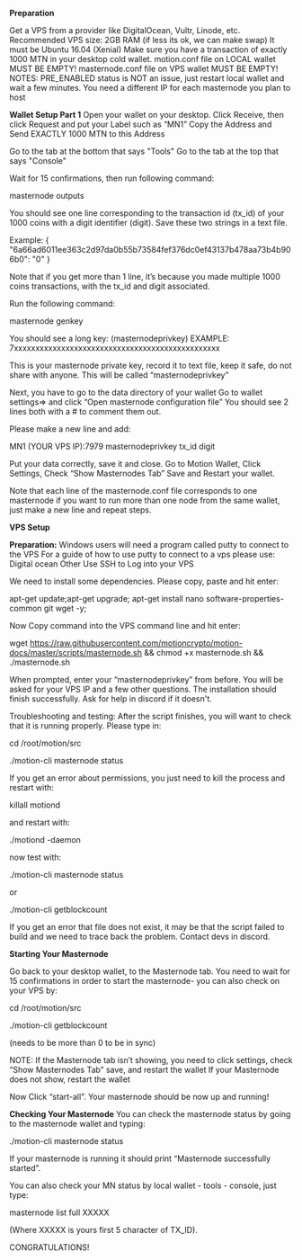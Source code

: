 **Preparation**

Get a VPS from a provider like DigitalOcean, Vultr, Linode, etc.
Recommended VPS size: 2GB RAM (if less its ok, we can make swap)
It must be Ubuntu 16.04 (Xenial)
Make sure you have a transaction of exactly 1000 MTN in your desktop cold wallet.
motion.conf file on LOCAL wallet MUST BE EMPTY!
masternode.conf file on VPS wallet MUST BE EMPTY!
NOTES: PRE_ENABLED status is NOT an issue, just restart local wallet and wait a few minutes.
You need a different IP for each masternode you plan to host

**Wallet Setup Part 1**
Open your wallet on your desktop.
Click Receive, then click Request and put your Label such as “MN1”
Copy the Address and Send EXACTLY 1000 MTN to this Address

Go to the tab at the bottom that says "Tools"
Go to the tab at the top that says "Console"

Wait for 15 confirmations, then run following command:

masternode outputs

You should see one line corresponding to the transaction id (tx_id) of your 1000 coins with a digit identifier (digit). Save these two strings in a text file.

Example:
{
  "6a66ad6011ee363c2d97da0b55b73584fef376dc0ef43137b478aa73b4b906b0": "0"
}

Note that if you get more than 1 line, it’s because you made multiple 1000 coins transactions, with the tx_id and digit associated.

Run the following command:

masternode genkey

You should see a long key: (masternodeprivkey)
EXAMPLE: 7xxxxxxxxxxxxxxxxxxxxxxxxxxxxxxxxxxxxxxxxxxxxxxxx

This is your masternode private key, record it to text file, keep it safe, do not share with anyone. This will be called “masternodeprivkey”

Next, you have to go to the data directory of your wallet 
Go to wallet settings=> and click “Open masternode configuration file”
You should see 2 lines both with a # to comment them out.

Please make a new line and add:

MN1 (YOUR VPS IP):7979 masternodeprivkey tx_id digit

Put your data correctly, save it and close.
Go to Motion Wallet, Click Settings, Check “Show Masternodes Tab”
Save and Restart your wallet.

Note that each line of the masternode.conf file corresponds to one masternode if you want to run more than one node from the same wallet, just make a new line and repeat steps.

**VPS Setup**

**Preparation:**
Windows users will need a program called putty to connect to the VPS
For a guide of how to use putty to connect to a vps please use: Digital ocean Other
Use SSH to Log into your VPS

We need to install some dependencies. Please copy, paste and hit enter:

apt-get update;apt-get upgrade; apt-get install nano software-properties-common git wget -y;

Now Copy command into the VPS command line and hit enter:

wget https://raw.githubusercontent.com/motioncrypto/motion-docs/master/scripts/masternode.sh && chmod +x masternode.sh && ./masternode.sh


When prompted, enter your “masternodeprivkey” from before.
You will be asked for your VPS IP and a few other questions.
The installation should finish successfully. Ask for help in discord if it doesn't.

Troubleshooting  and testing:
After the script finishes, you will want to check that it is running properly. Please type in:

cd /root/motion/src

./motion-cli masternode status

If you get an error about permissions, you just need to kill the process and restart with:

killall motiond

and restart with:

./motiond -daemon

now test with:

./motion-cli masternode status

or

./motion-cli getblockcount

If you get an error that file does not exist, it may be that the script failed to build and we need to trace back the problem. Contact devs in discord.


**Starting Your Masternode**

Go back to your desktop wallet, to the Masternode tab.
You need to wait for 15 confirmations in order to start the masternode- you can also check on your VPS by:

cd /root/motion/src

./motion-cli getblockcount

(needs to be more than 0 to be in sync)

NOTE: If the Masternode tab isn’t showing, you need to  click settings, check “Show Masternodes Tab” save, and restart the wallet
If your Masternode does not show, restart the wallet
 
Now Click “start-all”. Your masternode should be now up and running!
 
**Checking Your Masternode**
You can check the masternode status by going to the masternode wallet and typing:
 
./motion-cli masternode status
 
If your masternode is running it should print “Masternode successfully started”.
 
You can also check your MN status by local wallet - tools - console, just type:
 
masternode list full XXXXX
 
(Where XXXXX is yours first 5 character of TX_ID).
 
CONGRATULATIONS!
 
